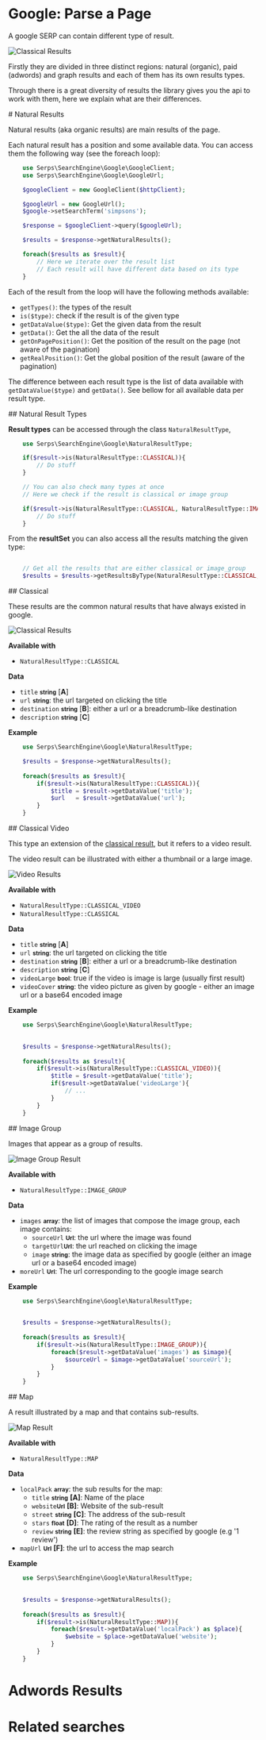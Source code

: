 # Google: Parse a Page

A google SERP can contain different type of result.

![Classical Results](images/serp.png)

Firstly they are divided in three distinct regions: natural (organic), paid (adwords) and graph results and each of them
has its own results types.

Through there is a great diversity of results the library gives you the api to work with them, here we explain
what are their differences.

# Natural Results

Natural results (aka organic results) are main results of the page.

Each natural result has a position and some available data. You can access them the following way (see the foreach loop):

```php
    use Serps\SearchEngine\Google\GoogleClient;
    use Serps\SearchEngine\Google\GoogleUrl;

    $googleClient = new GoogleClient($httpClient);

    $googleUrl = new GoogleUrl();
    $google->setSearchTerm('simpsons');

    $response = $googleClient->query($googleUrl);

    $results = $response->getNaturalResults();

    foreach($results as $result){
        // Here we iterate over the result list
        // Each result will have different data based on its type
    }
```

Each of the result from the loop will have the following methods available:

- ``getTypes()``: the types of the result
- ``is($type)``: check if the result is of the given type
- ``getDataValue($type)``: Get the given data from the result
- ``getData()``: Get the all the data of the result
- ``getOnPagePosition()``: Get the position of the result on the page (not aware of the pagination)
- ``getRealPosition()``: Get the global position of the result (aware of the pagination)

The difference between each result type is the list of data available with ``getDataValue($type)`` and ``getData()``.
See bellow for all available data per result type.

## Natural Result Types

**Result types** can be accessed through the class ``NaturalResultType``,

```php
    use Serps\SearchEngine\Google\NaturalResultType;

    if($result->is(NaturalResultType::CLASSICAL)){
        // Do stuff
    }

    // You can also check many types at once
    // Here we check if the result is classical or image group

    if($result->is(NaturalResultType::CLASSICAL, NaturalResultType::IMAGE_GROUP)){
        // Do stuff
    }

```

From the **resultSet** you can also access all the results matching the given type:

```php

    // Get all the results that are either classical or image_group
    $results = $results->getResultsByType(NaturalResultType::CLASSICAL, NaturalResultType::IMAGE_GROUP);

```



## Classical

These results are the common natural results that have always existed in google.

![Classical Results](images/result-types/classical.png)


**Available with**

- ``NaturalResultType::CLASSICAL``

**Data**

- ``title`` <small>**string**</small> [**A**]
- ``url`` <small>**string**</small>: the url targeted on clicking the title
- ``destination`` <small>**string**</small> [**B**]: either a url or a breadcrumb-like destination
- ``description`` <small>**string**</small> [**C**]

**Example**

```php
    use Serps\SearchEngine\Google\NaturalResultType;

    $results = $response->getNaturalResults();
    
    foreach($results as $result){
        if($result->is(NaturalResultType::CLASSICAL)){
            $title = $result->getDataValue('title');
            $url   = $result->getDataValue('url');
        }
    }
```

## Classical Video

This type an extension of the [classical result](#classical), but it refers to a video result.

The video result can be illustrated with either a thumbnail or a large image.

![Video Results](images/result-types/classical_video.png)


**Available with**

- ``NaturalResultType::CLASSICAL_VIDEO``
- ``NaturalResultType::CLASSICAL``

**Data**

- ``title`` <small>**string**</small> [**A**]
- ``url`` <small>**string**</small>: the url targeted on clicking the title
- ``destination`` <small>**string**</small> [**B**]: either a url or a breadcrumb-like destination
- ``description`` <small>**string**</small> [**C**]
- ``videoLarge`` <small>**bool**</small>: true if the video is image is large (usually first result)
- ``videoCover`` <small>**string**</small>: the video picture as given by google - either an image url or a base64 encoded image

**Example**

```php
    use Serps\SearchEngine\Google\NaturalResultType;

    
    $results = $response->getNaturalResults();
    
    foreach($results as $result){
        if($result->is(NaturalResultType::CLASSICAL_VIDEO)){
            $title = $result->getDataValue('title');
            if($result->getDataValue('videoLarge'){
                // ...
            }
        }
    }
```


## Image Group

Images that appear as a group of results.


![Image Group Result](images/result-types/image_group.png)


**Available with**

- ``NaturalResultType::IMAGE_GROUP``

**Data**

- ``images`` <small>**array**</small>: the list of images that compose the image group, each image contains:
    - ``sourceUrl`` <small>**Url**</small>: the url where the image was found
    - ``targetUrl``<small>**Url**</small>: the url reached on clicking the image
    - ``image`` <small>**string**</small>: the image data as specified by google (either an image url or a base64 encoded image)
- ``moreUrl`` <small>**Url**</small>: The url corresponding to the google image search

**Example**

```php
    use Serps\SearchEngine\Google\NaturalResultType;

    
    $results = $response->getNaturalResults();
    
    foreach($results as $result){
        if($result->is(NaturalResultType::IMAGE_GROUP)){
            foreach($result->getDataValue('images') as $image){
                $sourceUrl = $image->getDataValue('sourceUrl');
            }
        }
    }
```


## Map

A result illustrated by a map and that contains sub-results.


![Map Result](images/result-types/map.png)


**Available with**

- ``NaturalResultType::MAP``

**Data**

- ``localPack`` <small>**array**</small>: the sub results for the map:
    - ``title`` <small>**string**</small> **[A]**: Name of the place
    - ``website``<small>**Url**</small> **[B]**: Website of the sub-result
    - ``street`` <small>**string**</small> **[C]**: The address of the sub-result
    - ``stars`` <small>**float**</small> **[D]**: The rating of the result as a number
    - ``review`` <small>**string**</small> **[E]**: the review string as specified by google (e.g '1 review')
- ``mapUrl`` <small>**Url**</small> **[F]**: the url to access the map search

**Example**

```php
    use Serps\SearchEngine\Google\NaturalResultType;

    
    $results = $response->getNaturalResults();
    
    foreach($results as $result){
        if($result->is(NaturalResultType::MAP)){
            foreach($result->getDataValue('localPack') as $place){
                $website = $place->getDataValue('website');
            }
        }
    }
```





# Adwords Results



# Related searches
